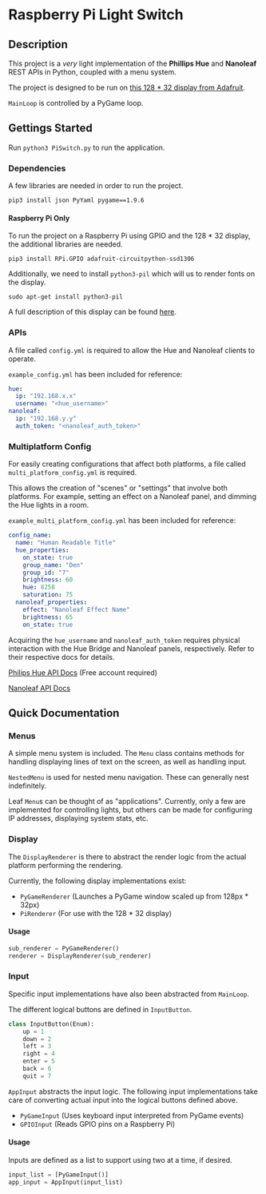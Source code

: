 # Raspberry Pi Light Switch

## Description

This project is a *very* light implementation of the **Phillips Hue** and **Nanoleaf** REST APIs in Python, coupled with a menu system.

The project is designed to be run on [this 128 * 32 display from Adafruit](https://learn.adafruit.com/adafruit-pioled-128x32-mini-oled-for-raspberry-pi/overview).

`MainLoop` is controlled by a PyGame loop.

## Gettings Started 

Run `python3 PiSwitch.py` to run the application.

### Dependencies

A few libraries are needed in order to run the project.

`pip3 install json PyYaml pygame==1.9.6`

#### Raspberry Pi Only
To run the project on a Raspberry Pi using GPIO and the 128 * 32 display, the additional libraries are needed.

`pip3 install RPi.GPIO adafruit-circuitpython-ssd1306`

Additionally, we need to install `python3-pil` which will us to render fonts on the display.

`sudo apt-get install python3-pil`

A full description of this display can be found [here](https://learn.adafruit.com/adafruit-pioled-128x32-mini-oled-for-raspberry-pi/usage).


### APIs

A file called `config.yml` is required to allow the Hue and Nanoleaf clients to operate.

`example_config.yml` has been included for reference:

```yaml
hue:
  ip: "192.168.x.x"
  username: "<hue_username>"
nanoleaf:
  ip: "192.168.y.y"
  auth_token: "<nanoleaf_auth_token>"
```

### Multiplatform Config
For easily creating configurations that affect both platforms, a file called `multi_platform_config.yml` is required.

This allows the creation of "scenes" or "settings" that involve both platforms. For example, setting an effect on a Nanoleaf panel, and dimming the Hue lights in a room.

`example_multi_platform_config.yml` has been included for reference:

```yaml
config_name:
  name: "Human Readable Title"
  hue_properties:
    on_state: true
    group_name: "Den"
    group_id: "7"
    brightness: 60
    hue: 8258
    saturation: 75
  nanoleaf_properties:
    effect: "Nanoleaf Effect Name"
    brightness: 65
    on_state: true
```

Acquiring the `hue_username` and `nanoleaf_auth_token` requires physical interaction with the Hue Bridge and Nanoleaf panels, respectively. Refer to their respective docs for details.

[Philips Hue API Docs](https://developers.meethue.com/develop/hue-api/) (Free account required)

[Nanoleaf API Docs](https://documenter.getpostman.com/view/1559645/RW1gEcCH?version=latest)

## Quick Documentation

### Menus
A simple menu system is included. The `Menu` class contains methods for handling displaying lines of text on the screen, as well as handling input.

`NestedMenu` is used for nested menu navigation. These can generally nest indefinitely.

Leaf `Menu`s can be thought of as "applications". Currently, only a few are implemented for controlling lights, but others can be made for configuring IP addresses, displaying system stats, etc.

### Display

The `DisplayRenderer` is there to abstract the render logic from the actual platform performing the rendering.

Currently, the following display implementations exist:

- `PyGameRenderer` (Launches a PyGame window scaled up from 128px * 32px)
- `PiRenderer` (For use with the 128 * 32 display)

#### Usage
```python
sub_renderer = PyGameRenderer()
renderer = DisplayRenderer(sub_renderer)
```

### Input

Specific input implementations have also been abstracted from `MainLoop`.

The different logical buttons are defined in `InputButton`.

```python
class InputButton(Enum):
    up = 1
    down = 2
    left = 3
    right = 4
    enter = 5
    back = 6
    quit = 7
```

`AppInput` abstracts the input logic. The following input implementations take care of converting actual input into the logical buttons defined above.

- `PyGameInput` (Uses keyboard input interpreted from PyGame events)
- `GPIOInput` (Reads GPIO pins on a Raspberry Pi)

#### Usage
Inputs are defined as a list to support using two at a time, if desired.
```python
input_list = [PyGameInput()]
app_input = AppInput(input_list)
```
